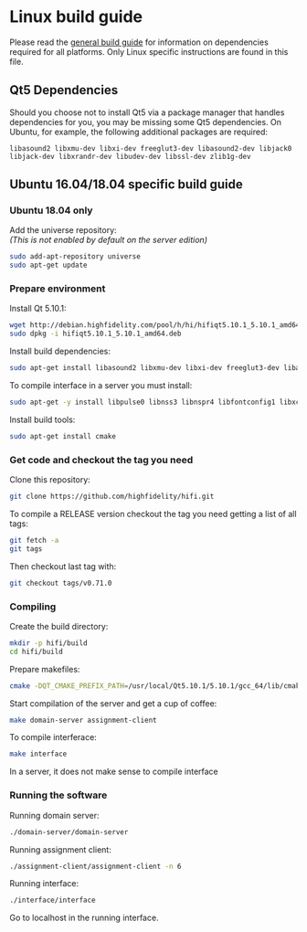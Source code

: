 # Linux build guide

Please read the [general build guide](BUILD.md) for information on dependencies required for all platforms. Only Linux specific instructions are found in this file.

## Qt5 Dependencies

Should you choose not to install Qt5 via a package manager that handles dependencies for you, you may be missing some Qt5 dependencies. On Ubuntu, for example, the following additional packages are required:

    libasound2 libxmu-dev libxi-dev freeglut3-dev libasound2-dev libjack0 libjack-dev libxrandr-dev libudev-dev libssl-dev zlib1g-dev

## Ubuntu 16.04/18.04 specific build guide

### Ubuntu 18.04 only
Add the universe repository:  
_(This is not enabled by default on the server edition)_
```bash
sudo add-apt-repository universe
sudo apt-get update
```

### Prepare environment
Install Qt 5.10.1:
```bash
wget http://debian.highfidelity.com/pool/h/hi/hifiqt5.10.1_5.10.1_amd64.deb
sudo dpkg -i hifiqt5.10.1_5.10.1_amd64.deb
```

Install build dependencies:
```bash
sudo apt-get install libasound2 libxmu-dev libxi-dev freeglut3-dev libasound2-dev libjack0 libjack-dev libxrandr-dev libudev-dev libssl-dev zlib1g-dev
```

To compile interface in a server you must install:
```bash
sudo apt-get -y install libpulse0 libnss3 libnspr4 libfontconfig1 libxcursor1 libxcomposite1 libxtst6 libxslt1.1
```

Install build tools:
```bash
sudo apt-get install cmake
```


### Get code and checkout the tag you need

Clone this repository:
```bash
git clone https://github.com/highfidelity/hifi.git
```

To compile a RELEASE version checkout the tag you need getting a list of all tags:
```bash
git fetch -a
git tags
```

Then checkout last tag with:
```bash
git checkout tags/v0.71.0
```

### Compiling

Create the build directory:
```bash
mkdir -p hifi/build
cd hifi/build
```

Prepare makefiles:
```bash
cmake -DQT_CMAKE_PREFIX_PATH=/usr/local/Qt5.10.1/5.10.1/gcc_64/lib/cmake ..
```

Start compilation of the server and get a cup of coffee:
```bash
make domain-server assignment-client
```

To compile interferace:
```bash
make interface
```

In a server, it does not make sense to compile interface

### Running the software

Running domain server:
```bash
./domain-server/domain-server
```

Running assignment client:
```bash
./assignment-client/assignment-client -n 6
```

Running interface:
```bash
./interface/interface
```

Go to localhost in the running interface.
